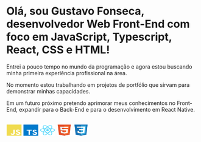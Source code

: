 # Olá, sou Gustavo Fonseca, desenvolvedor Web Front-End com foco em JavaScript, Typescript, React, CSS e HTML!

Entrei a pouco tempo no mundo da programação e agora estou buscando minha primeira experiência profissional na área.

No momento estou trabalhando em projetos de portfólio que sirvam para demonstrar minhas capacidades.

Em um futuro próximo pretendo aprimorar meus conhecimentos no Front-End, expandir para o Back-End e para o desenvolvimento em React Native.

<div style="display: inline_block"><br>
  <img align="center" alt="JS" height="30" width="40" src="https://raw.githubusercontent.com/devicons/devicon/master/icons/javascript/javascript-plain.svg">
  <img align="center" alt="TS" height="30" width="40" src="https://raw.githubusercontent.com/devicons/devicon/master/icons/typescript/typescript-plain.svg">
  <img align="center" alt="React" height="30" width="40" src="https://raw.githubusercontent.com/devicons/devicon/master/icons/react/react-original.svg">
  <img align="center" alt="HTML" height="30" width="40" src="https://raw.githubusercontent.com/devicons/devicon/master/icons/html5/html5-original.svg">
  <img align="center" alt="CSS" height="30" width="40" src="https://raw.githubusercontent.com/devicons/devicon/master/icons/css3/css3-original.svg">
</div>
